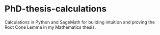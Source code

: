 # PhD-thesis-calculations
Calculations in Python and SageMath for building intuition and proving the Root Cone Lemma in my Mathematics thesis. 
